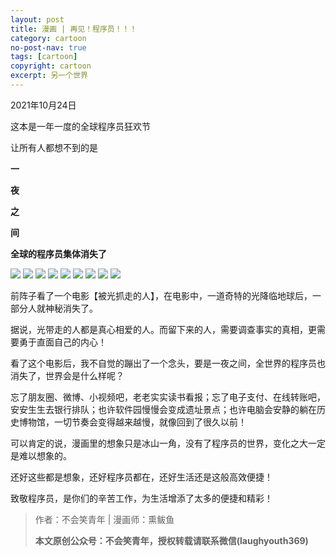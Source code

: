 ```yaml
---
layout: post
title: 漫画 | 再见！程序员！！！
category: cartoon
no-post-nav: true
tags: [cartoon]
copyright: cartoon
excerpt: 另一个世界
---
```


2021年10月24日

这本是一年一度的全球程序员狂欢节

让所有人都想不到的是

**一**


**夜**


**之**


**间**

**全球的程序员集体消失了**

![](http://favorites.ren/assets/images/2020/cartoon/byechengxuyuan/byechengxuyuan01.jpg)
![](http://favorites.ren/assets/images/2020/cartoon/byechengxuyuan/byechengxuyuan02.jpg)
![](http://favorites.ren/assets/images/2020/cartoon/byechengxuyuan/byechengxuyuan03.jpg)
![](http://favorites.ren/assets/images/2020/cartoon/byechengxuyuan/byechengxuyuan04.jpg)
![](http://favorites.ren/assets/images/2020/cartoon/byechengxuyuan/byechengxuyuan05.jpg)
![](http://favorites.ren/assets/images/2020/cartoon/byechengxuyuan/byechengxuyuan06.jpg)
![](http://favorites.ren/assets/images/2020/cartoon/byechengxuyuan/byechengxuyuan07.jpg)
![](http://favorites.ren/assets/images/2020/cartoon/byechengxuyuan/byechengxuyuan08.jpg)
![](http://favorites.ren/assets/images/2020/cartoon/byechengxuyuan/byechengxuyuan09.jpg)

前阵子看了一个电影【被光抓走的人】，在电影中，一道奇特的光降临地球后，一部分人就神秘消失了。

据说，光带走的人都是真心相爱的人。而留下来的人，需要调查事实的真相，更需要勇于直面自己的内心！

看了这个电影后，我不自觉的蹦出了一个念头，要是一夜之间，全世界的程序员也消失了，世界会是什么样呢？

忘了朋友圈、微博、小视频吧，老老实实读书看报；忘了电子支付、在线转账吧，安安生生去银行排队；也许软件园慢慢会变成遗址景点；也许电脑会安静的躺在历史博物馆，一切节奏会变得越来越慢，就像回到了很久以前！

可以肯定的说，漫画里的想象只是冰山一角，没有了程序员的世界，变化之大一定是难以想象的。

还好这些都是想象，还好程序员都在，还好生活还是这般高效便捷！

致敬程序员，是你们的辛苦工作，为生活增添了太多的便捷和精彩！

>作者：不会笑青年 | 漫画师：熏鲅鱼
>
>**本文原创公众号：不会笑青年，授权转载请联系微信(laughyouth369)**
